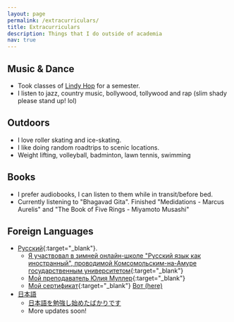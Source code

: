 ```yaml
---
layout: page
permalink: /extracurriculars/
title: Extracurriculars
description: Things that I do outside of academia
nav: true
---
```

## Music & Dance
- Took classes of [Lindy Hop](https://en.wikipedia.org/wiki/Lindy_Hop) for a semester.
- I listen to jazz, country music, bollywood, tollywood and rap (slim shady please stand up! lol)

## Outdoors
- I love roller skating and ice-skating.
- I like doing random roadtrips to scenic locations.
- Weight lifting, volleyball, badminton, lawn tennis, swimming

## Books
- I prefer audiobooks, I can listen to them while in transit/before bed.
- Currently listening to "Bhagavad Gita". Finished "Medidations - Marcus Aurelis" and  "The Book of Five Rings -  Miyamoto Musashi"

## Foreign Languages
- [Русский](https://en.wikipedia.org/wiki/Russian_language){:target="_blank"}. 
    - [Я участвовал в зимней онлайн-школе "Русский язык как иностранный", проводимой Комсомольским-на-Амуре государственным университетом](https://translate.yandex.com/?lang=en-ru&text=I%20participated%20in%20the%20online%20winter%20school%20%22Russian%20As%20a%20Foreign%20Language%22%20held%20by%20Komsomolsk-Na-Amur%20State%20University){:target="_blank"}
    - [Мой преподаватель Юлия Муллер](https://translate.yandex.com/?lang=ru-en&text=%D0%9C%D0%BE%D0%B9%20%D0%BF%D1%80%D0%B5%D0%BF%D0%BE%D0%B4%D0%B0%D0%B2%D0%B0%D1%82%D0%B5%D0%BB%D1%8C%20%D0%AE%D0%BB%D0%B8%D1%8F%20%D0%9C%D1%83%D0%BB%D0%BB%D0%B5%D1%80){:target="_blank"}
    - [Мой сертификат](https://translate.yandex.com/?lang=ru-en&text=%D0%9C%D0%BE%D0%B9%20%D1%81%D0%B5%D1%80%D1%82%D0%B8%D1%84%D0%B8%D0%BA%D0%B0%D1%82){:target="_blank"} [Вот (here)](/assets/pdf/russian.pdf)
- [日本語](https://en.wikipedia.org/wiki/Japanese_language)
    - [日本語を勉強し始めたばかりです](https://translate.google.co.jp/?hl=en&sl=ja&tl=en&text=%E6%97%A5%E6%9C%AC%E8%AA%9E%E3%82%92%E5%8B%89%E5%BC%B7%E3%81%97%E5%A7%8B%E3%82%81%E3%81%9F%E3%81%B0%E3%81%8B%E3%82%8A%E3%81%A7%E3%81%99&op=translate)
    - More updates soon!